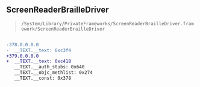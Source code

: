 ## ScreenReaderBrailleDriver

> `/System/Library/PrivateFrameworks/ScreenReaderBrailleDriver.framework/ScreenReaderBrailleDriver`

```diff

-378.0.0.0.0
-  __TEXT.__text: 0xc3f4
+379.0.0.0.0
+  __TEXT.__text: 0xc418
   __TEXT.__auth_stubs: 0x640
   __TEXT.__objc_methlist: 0x274
   __TEXT.__const: 0x378

```

